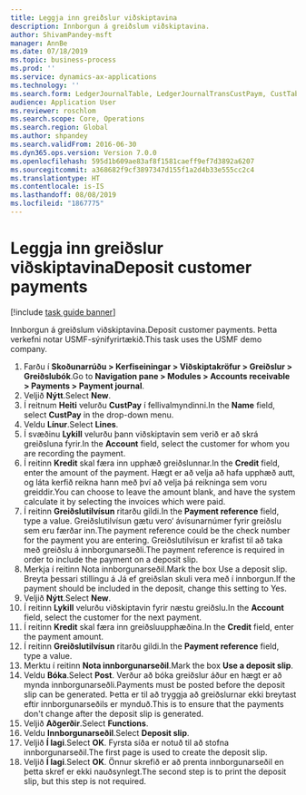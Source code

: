 ```yaml
---
title: Leggja inn greiðslur viðskiptavina
description: Innborgun á greiðslum viðskiptavina.
author: ShivamPandey-msft
manager: AnnBe
ms.date: 07/18/2019
ms.topic: business-process
ms.prod: ''
ms.service: dynamics-ax-applications
ms.technology: ''
ms.search.form: LedgerJournalTable, LedgerJournalTransCustPaym, CustTableLookup
audience: Application User
ms.reviewer: roschlom
ms.search.scope: Core, Operations
ms.search.region: Global
ms.author: shpandey
ms.search.validFrom: 2016-06-30
ms.dyn365.ops.version: Version 7.0.0
ms.openlocfilehash: 595d1b609ae83af8f1581caeff9ef7d3892a6207
ms.sourcegitcommit: a368682f9cf3897347d155f1a2d4b33e555cc2c4
ms.translationtype: HT
ms.contentlocale: is-IS
ms.lasthandoff: 08/08/2019
ms.locfileid: "1867775"
---
```

# <a name="deposit-customer-payments"></a><span data-ttu-id="0bcd7-103">Leggja inn greiðslur viðskiptavina</span><span class="sxs-lookup"><span data-stu-id="0bcd7-103">Deposit customer payments</span></span>

[!include [task guide banner](../../includes/task-guide-banner.md)]

<span data-ttu-id="0bcd7-104">Innborgun á greiðslum viðskiptavina.</span><span class="sxs-lookup"><span data-stu-id="0bcd7-104">Deposit customer payments.</span></span> <span data-ttu-id="0bcd7-105">Þetta verkefni notar USMF-sýnifyrirtækið.</span><span class="sxs-lookup"><span data-stu-id="0bcd7-105">This task uses the USMF demo company.</span></span>

1. <span data-ttu-id="0bcd7-106">Farðu í **Skoðunarrúðu > Kerfiseiningar > Viðskiptakröfur > Greiðslur > Greiðslubók**.</span><span class="sxs-lookup"><span data-stu-id="0bcd7-106">Go to **Navigation pane > Modules > Accounts receivable > Payments > Payment journal**.</span></span>
2. <span data-ttu-id="0bcd7-107">Veljið **Nýtt**.</span><span class="sxs-lookup"><span data-stu-id="0bcd7-107">Select **New**.</span></span>
3. <span data-ttu-id="0bcd7-108">Í reitnum **Heiti** velurðu **CustPay** í fellivalmyndinni.</span><span class="sxs-lookup"><span data-stu-id="0bcd7-108">In the **Name** field, select **CustPay** in the drop-down menu.</span></span>
4. <span data-ttu-id="0bcd7-109">Veldu **Línur**.</span><span class="sxs-lookup"><span data-stu-id="0bcd7-109">Select **Lines**.</span></span>
5. <span data-ttu-id="0bcd7-110">Í svæðinu **Lykill** velurðu þann viðskiptavin sem verið er að skrá greiðsluna fyrir.</span><span class="sxs-lookup"><span data-stu-id="0bcd7-110">In the **Account** field, select the customer for whom you are recording the payment.</span></span>
6. <span data-ttu-id="0bcd7-111">Í reitinn **Kredit** skal færa inn upphæð greiðslunnar.</span><span class="sxs-lookup"><span data-stu-id="0bcd7-111">In the **Credit** field, enter the amount of the payment.</span></span> <span data-ttu-id="0bcd7-112">Hægt er að velja að hafa upphæð autt, og láta kerfið reikna hann með því að velja þá reikninga sem voru greiddir.</span><span class="sxs-lookup"><span data-stu-id="0bcd7-112">You can choose to leave the amount blank, and have the system calculate it by selecting the invoices which were paid.</span></span>  
7. <span data-ttu-id="0bcd7-113">Í reitinn **Greiðslutilvísun** ritarðu gildi.</span><span class="sxs-lookup"><span data-stu-id="0bcd7-113">In the **Payment reference** field, type a value.</span></span> <span data-ttu-id="0bcd7-114">Greiðslutilvísun gætu vero‘ ávísunarnúmer fyrir greiðslu sem eru færðar inn.</span><span class="sxs-lookup"><span data-stu-id="0bcd7-114">The payment reference could be the check number for the payment you are entering.</span></span> <span data-ttu-id="0bcd7-115">Greiðslutilvísun er krafist til að taka með greiðslu á innborgunarseðli.</span><span class="sxs-lookup"><span data-stu-id="0bcd7-115">The payment reference is required in order to include the payment on a deposit slip.</span></span>  
8. <span data-ttu-id="0bcd7-116">Merkja í reitinn Nota innborgunarseðil.</span><span class="sxs-lookup"><span data-stu-id="0bcd7-116">Mark the box Use a deposit slip.</span></span> <span data-ttu-id="0bcd7-117">Breyta þessari stillingu á Já ef greiðslan skuli vera með í innborgun.</span><span class="sxs-lookup"><span data-stu-id="0bcd7-117">If the payment should be included in the deposit, change this setting to Yes.</span></span>  
9. <span data-ttu-id="0bcd7-118">Veljið **Nýtt**.</span><span class="sxs-lookup"><span data-stu-id="0bcd7-118">Select **New**.</span></span>
10. <span data-ttu-id="0bcd7-119">Í reitinn **Lykill** velurðu viðskiptavin fyrir næstu greiðslu.</span><span class="sxs-lookup"><span data-stu-id="0bcd7-119">In the **Account** field, select the customer for the next payment.</span></span>
11. <span data-ttu-id="0bcd7-120">Í reitinn **Kredit** skal færa inn greiðsluupphæðina.</span><span class="sxs-lookup"><span data-stu-id="0bcd7-120">In the **Credit** field, enter the payment amount.</span></span>
12. <span data-ttu-id="0bcd7-121">Í reitinn **Greiðslutilvísun** ritarðu gildi.</span><span class="sxs-lookup"><span data-stu-id="0bcd7-121">In the **Payment reference** field, type a value.</span></span>
13. <span data-ttu-id="0bcd7-122">Merktu í reitinn **Nota innborgunarseðil**.</span><span class="sxs-lookup"><span data-stu-id="0bcd7-122">Mark the box **Use a deposit slip**.</span></span>
14. <span data-ttu-id="0bcd7-123">Veldu **Bóka**.</span><span class="sxs-lookup"><span data-stu-id="0bcd7-123">Select **Post**.</span></span> <span data-ttu-id="0bcd7-124">Verður að bóka greiðslur áður en hægt er að mynda innborgunarseðli.</span><span class="sxs-lookup"><span data-stu-id="0bcd7-124">Payments must be posted before the deposit slip can be generated.</span></span> <span data-ttu-id="0bcd7-125">Þetta er til að tryggja að greiðslurnar ekki breytast eftir innborgunarseðils er mynduð.</span><span class="sxs-lookup"><span data-stu-id="0bcd7-125">This is to ensure that the payments don't change after the deposit slip is generated.</span></span>  
15. <span data-ttu-id="0bcd7-126">Veljið **Aðgerðir**.</span><span class="sxs-lookup"><span data-stu-id="0bcd7-126">Select **Functions**.</span></span>
16. <span data-ttu-id="0bcd7-127">Veldu **Innborgunarseðil**.</span><span class="sxs-lookup"><span data-stu-id="0bcd7-127">Select **Deposit slip**.</span></span>
17. <span data-ttu-id="0bcd7-128">Veljið **Í lagi**.</span><span class="sxs-lookup"><span data-stu-id="0bcd7-128">Select **OK**.</span></span> <span data-ttu-id="0bcd7-129">Fyrsta síða er notuð til að stofna innborgunarseðil.</span><span class="sxs-lookup"><span data-stu-id="0bcd7-129">The first page is used to create the deposit slip.</span></span>  
18. <span data-ttu-id="0bcd7-130">Veljið **Í lagi**.</span><span class="sxs-lookup"><span data-stu-id="0bcd7-130">Select **OK**.</span></span> <span data-ttu-id="0bcd7-131">Önnur skrefið er að prenta innborgunarseðil en þetta skref er ekki nauðsynlegt.</span><span class="sxs-lookup"><span data-stu-id="0bcd7-131">The second step is to print the deposit slip, but this step is not required.</span></span>  

